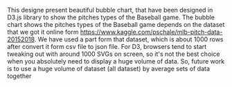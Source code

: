 This designe present beautiful bubble chart, that have been designed in D3.js library to show the pitches types of the Baseball game.
The bubble chart shows the pitches types of the Baseball game depends on the dataset that we got it online form https://www.kaggle.com/pschale/mlb-pitch-data-20152018.
We have used a part form that dataset, which is about 1000 rows after convert it form csv file to json file. 
For D3, browsers tend to start tweaking out with around 1000 SVGs on screen, so it's not the best choice when you absolutely need to display a huge volume of data.
So, future work is to use a huge volume of dataset (all dataset) by average sets of data together
